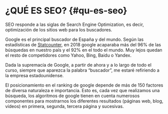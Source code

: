 # ¿QUÉ ES SEO? {#qu-es-seo}

SEO responde a las siglas de Search Engine Optimization, es decir, optimización de los sitios web para los buscadores.

Google es el principal buscador de España y del mundo. Según las estadísticas de [Statcounter](http://gs.statcounter.com/), en 2018 google acaparaba más del 96% de las búsquedas en nuestro país y el 92% en el todo el mundo.  Muy lejos quedan el resto de competidores como Yahoo, Bing, Baidu o Yandex.

Dada la supremacía de Google, a partir de ahora y a lo largo de todo el curso, siempre que aparezca la palabra “buscador”, me estaré refiriendo a la empresa estadounidense.

El posicionamiento en el ranking de google depende de más de 150 factores de diversa naturaleza e importancia. Esto es, cada vez que realizamos una búsqueda, los algoritmos de google tienen en cuenta numerosos componentes para mostrarnos los diferentes resultados (páginas web, blog, vídeos) en primera, segunda, tercera página y sucesivas.